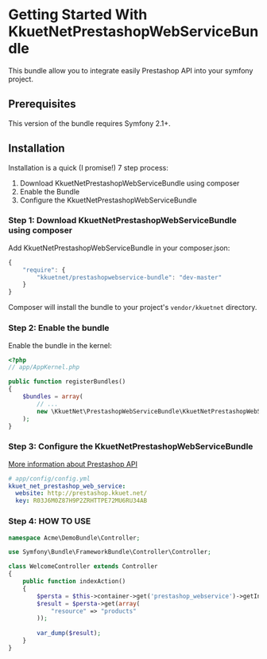 Getting Started With KkuetNetPrestashopWebServiceBundle
==================================

This bundle allow you to integrate easily Prestashop API into your symfony project.

## Prerequisites

This version of the bundle requires Symfony 2.1+.

## Installation

Installation is a quick (I promise!) 7 step process:

1. Download KkuetNetPrestashopWebServiceBundle using composer
2. Enable the Bundle
3. Configure the KkuetNetPrestashopWebServiceBundle

### Step 1: Download KkuetNetPrestashopWebServiceBundle using composer

Add KkuetNetPrestashopWebServiceBundle in your composer.json:

```js
{
    "require": {
        "kkuetnet/prestashopwebservice-bundle": "dev-master"
    }
}
```

Composer will install the bundle to your project's `vendor/kkuetnet` directory.

### Step 2: Enable the bundle

Enable the bundle in the kernel:

``` php
<?php
// app/AppKernel.php

public function registerBundles()
{
    $bundles = array(
        // ...
        new \KkuetNet\PrestashopWebServiceBundle\KkuetNetPrestashopWebServiceBundle(),
    );
}
```

### Step 3: Configure the KkuetNetPrestashopWebServiceBundle

[More information about Prestashop API](https://github.com/kkuetnet/PrestashopWebServiceBundle/blob/master/Resources/doc/webservice.pdf)
``` yaml
# app/config/config.yml
kkuet_net_prestashop_web_service:
  website: http://prestashop.kkuet.net/
  key: R03J6M0Z87H9P2ZRHTTPE72MU6RU34AB
```

### Step 4: HOW TO USE

``` php
namespace Acme\DemoBundle\Controller;

use Symfony\Bundle\FrameworkBundle\Controller\Controller;

class WelcomeController extends Controller
{
    public function indexAction()
    {
        $persta = $this->container->get('prestashop_webservice')->getInstance();
        $result = $persta->get(array(
            "resource" => "products"
        ));
        
        var_dump($result);
    }
}
```